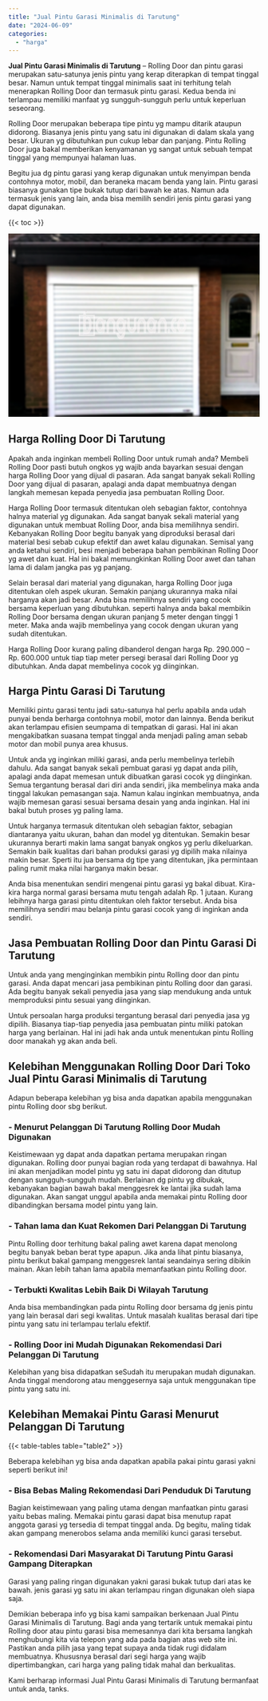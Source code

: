 ```yaml
---
title: "Jual Pintu Garasi Minimalis di Tarutung"
date: "2024-06-09"
categories: 
  - "harga"
---
```


**Jual Pintu Garasi Minimalis di Tarutung** – Rolling Door dan pintu garasi merupakan satu-satunya jenis pintu yang kerap diterapkan di tempat tinggal besar. Namun untuk tempat tinggal minimalis saat ini terhitung telah menerapkan Rolling Door dan termasuk pintu garasi. Kedua benda ini terlampau memiliki manfaat yg sungguh-sungguh perlu untuk keperluan seseorang.

Rolling Door merupakan beberapa tipe pintu yg mampu ditarik ataupun didorong. Biasanya jenis pintu yang satu ini digunakan di dalam skala yang besar. Ukuran yg dibutuhkan pun cukup lebar dan panjang. Pintu Rolling Door juga bakal memberikan kenyamanan yg sangat untuk sebuah tempat tinggal yang mempunyai halaman luas.

Begitu jua dg pintu garasi yang kerap digunakan untuk menyimpan benda contohnya motor, mobil, dan beraneka macam benda yang lain. Pintu garasi biasanya gunakan tipe bukak tutup dari bawah ke atas. Namun ada termasuk jenis yang lain, anda bisa memilih sendiri jenis pintu garasi yang dapat digunakan.

{{< toc >}}

![Jual Pintu Garasi Minimalis di Tarutung](/images/pintu-garasi-69.png)

## Harga Rolling Door Di Tarutung

Apakah anda inginkan membeli Rolling Door untuk rumah anda? Membeli Rolling Door pasti butuh ongkos yg wajib anda bayarkan sesuai dengan harga Rolling Door yang dijual di pasaran. Ada sangat banyak sekali Rolling Door yang dijual di pasaran, apalagi anda dapat membuatnya dengan langkah memesan kepada penyedia jasa pembuatan Rolling Door.

Harga Rolling Door termasuk ditentukan oleh sebagian faktor, contohnya halnya material yg digunakan. Ada sangat banyak sekali material yang digunakan untuk membuat Rolling Door, anda bisa memilihnya sendiri. Kebanyakan Rolling Door begitu banyak yang diproduksi berasal dari material besi sebab cukup efektif dan awet kalau digunakan. Semisal yang anda ketahui sendiri, besi menjadi beberapa bahan pembikinan Rolling Door yg awet dan kuat. Hal ini bakal memungkinkan Rolling Door awet dan tahan lama di dalam jangka pas yg panjang.

Selain berasal dari material yang digunakan, harga Rolling Door juga ditentukan oleh aspek ukuran. Semakin panjang ukurannya maka nilai harganya akan jadi besar. Anda bisa memilihnya sendiri yang cocok bersama keperluan yang dibutuhkan. seperti halnya anda bakal membikin Rolling Door bersama dengan ukuran panjang 5 meter dengan tinggi 1 meter. Maka anda wajib membelinya yang cocok dengan ukuran yang sudah ditentukan.

Harga Rolling Door kurang paling dibanderol dengan harga Rp. 290.000 – Rp. 600.000 untuk tiap tiap meter persegi berasal dari Rolling Door yg dibutuhkan. Anda dapat membelinya cocok yg diinginkan.

## Harga Pintu Garasi Di Tarutung

Memiliki pintu garasi tentu jadi satu-satunya hal perlu apabila anda udah punyai benda berharga contohnya mobil, motor dan lainnya. Benda berikut akan terlampau efisien seumpama di tempatkan di garasi. Hal ini akan mengakibatkan suasana tempat tinggal anda menjadi paling aman sebab motor dan mobil punya area khusus.

Untuk anda yg inginkan miliki garasi, anda perlu membelinya terlebih dahulu. Ada sangat banyak sekali pembuat garasi yg dapat anda pilih, apalagi anda dapat memesan untuk dibuatkan garasi cocok yg diinginkan. Semua tergantung berasal dari diri anda sendiri, jika membelinya maka anda tinggal lakukan pemasangan saja. Namun kalau inginkan membuatnya, anda wajib memesan garasi sesuai bersama desain yang anda inginkan. Hal ini bakal butuh proses yg paling lama.

Untuk harganya termasuk ditentukan oleh sebagian faktor, sebagian diantaranya yaitu ukuran, bahan dan model yg ditentukan. Semakin besar ukurannya berarti makin lama sangat banyak ongkos yg perlu dikeluarkan. Semakin baik kualitas dari bahan produksi garasi yg dipilih maka nilainya makin besar. Sperti itu jua bersama dg tipe yang ditentukan, jika permintaan paling rumit maka nilai harganya makin besar.

Anda bisa menentukan sendiri mengenai pintu garasi yg bakal dibuat. Kira-kira harga normal garasi bersama mutu tengah adalah Rp. 1 jutaan. Kurang lebihnya harga garasi pintu ditentukan oleh faktor tersebut. Anda bisa memilihnya sendiri mau belanja pintu garasi cocok yang di inginkan anda sendiri.

## Jasa Pembuatan Rolling Door dan Pintu Garasi Di Tarutung

Untuk anda yang menginginkan membikin pintu Rolling door dan pintu garasi. Anda dapat mencari jasa pembikinan pintu Rolling door dan garasi. Ada begitu banyak sekali penyedia jasa yang siap mendukung anda untuk memproduksi pintu sesuai yang diinginkan.

Untuk persoalan harga produksi tergantung berasal dari penyedia jasa yg dipilih. Biasanya tiap-tiap penyedia jasa pembuatan pintu miliki patokan harga yang berlainan. Hal ini jadi hak anda untuk menentukan pintu Rolling door manakah yg akan anda beli.

## Kelebihan Menggunakan Rolling Door Dari Toko Jual Pintu Garasi Minimalis di Tarutung

Adapun beberapa kelebihan yg bisa anda dapatkan apabila menggunakan pintu Rolling door sbg berikut.

### \- Menurut Pelanggan Di Tarutung Rolling Door Mudah Digunakan

Keistimewaan yg dapat anda dapatkan pertama merupakan ringan digunakan. Rolling door punyai bagian roda yang terdapat di bawahnya. Hal ini akan menjadikan model pintu yg satu ini dapat didorong dan ditutup dengan sungguh-sungguh mudah. Berlainan dg pintu yg dibukak, kebanyakan bagian bawah bakal menggesrek ke lantai jika sudah lama digunakan. Akan sangat unggul apabila anda memakai pintu Rolling door dibandingkan bersama model pintu yang lain.

### \- Tahan lama dan Kuat Rekomen Dari Pelanggan Di Tarutung

Pintu Rolling door terhitung bakal paling awet karena dapat menolong begitu banyak beban berat type apapun. Jika anda lihat pintu biasanya, pintu berikut bakal gampang menggesrek lantai seandainya sering dibikin mainan. Akan lebih tahan lama apabila memanfaatkan pintu Rolling door.

### \- Terbukti Kwalitas Lebih Baik Di Wilayah Tarutung

Anda bisa membandingkan pada pintu Rolling door bersama dg jenis pintu yang lain berasal dari segi kwalitas. Untuk masalah kualitas berasal dari tipe pintu yang satu ini terlampau terlalu efektif.

### \- Rolling Door ini Mudah Digunakan Rekomendasi Dari Pelanggan Di Tarutung

Kelebihan yang bisa didapatkan seSudah itu merupakan mudah digunakan. Anda tinggal mendorong atau menggesernya saja untuk menggunakan tipe pintu yang satu ini.

## Kelebihan Memakai Pintu Garasi Menurut Pelanggan Di Tarutung

{{< table-tables table="table2" >}}

Beberapa kelebihan yg bisa anda dapatkan apabila pakai pintu garasi yakni seperti berikut ini!

### \- Bisa Bebas Maling Rekomendasi Dari Penduduk Di Tarutung

Bagian keistimewaan yang paling utama dengan manfaatkan pintu garasi yaitu bebas maling. Memakai pintu garasi dapat bisa menutup rapat anggota garasi yg tersedia di tempat tinggal anda. Dg begitu, maling tidak akan gampang menerobos selama anda memiliki kunci garasi tersebut.

### \- Rekomendasi Dari Masyarakat Di Tarutung Pintu Garasi Gampang Diterapkan

Garasi yang paling ringan digunakan yakni garasi bukak tutup dari atas ke bawah. jenis garasi yg satu ini akan terlampau ringan digunakan oleh siapa saja.

Demikian beberapa info yg bisa kami sampaikan berkenaan Jual Pintu Garasi Minimalis di Tarutung. Bagi anda yang tertarik untuk memakai pintu Rolling door atau pintu garasi bisa memesannya dari kita bersama langkah menghubungi kita via telepon yang ada pada bagian atas web site ini. Pastikan anda pilih jasa yang tepat supaya anda tidak rugi didalam membuatnya. Khususnya berasal dari segi harga yang wajib dipertimbangkan, cari harga yang paling tidak mahal dan berkualitas.

Kami berharap informasi Jual Pintu Garasi Minimalis di Tarutung bermanfaat untuk anda, tanks.
